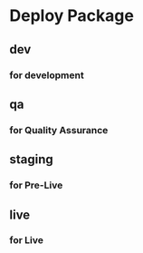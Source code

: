 # Deploy Package

## dev
### for development


## qa
### for Quality Assurance


## staging
### for Pre-Live


## live
### for Live
